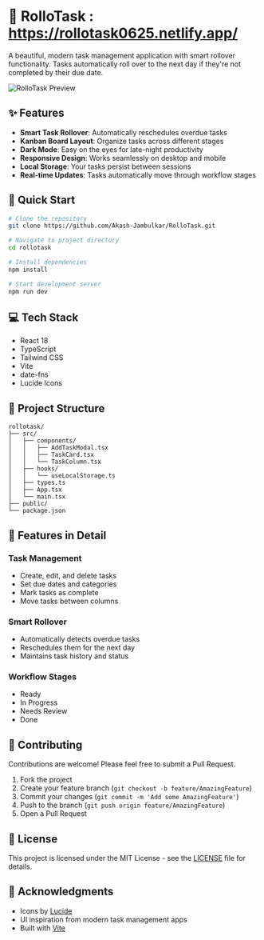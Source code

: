 # 🎯 RolloTask : https://rollotask0625.netlify.app/

A beautiful, modern task management application with smart rollover functionality. Tasks automatically roll over to the next day if they're not completed by their due date.

![RolloTask Preview](https://images.unsplash.com/photo-1484480974693-6ca0a78fb36b?auto=format&fit=crop&q=80&w=2072)

## ✨ Features

- **Smart Task Rollover**: Automatically reschedules overdue tasks
- **Kanban Board Layout**: Organize tasks across different stages
- **Dark Mode**: Easy on the eyes for late-night productivity
- **Responsive Design**: Works seamlessly on desktop and mobile
- **Local Storage**: Your tasks persist between sessions
- **Real-time Updates**: Tasks automatically move through workflow stages

## 🚀 Quick Start

```bash
# Clone the repository
git clone https://github.com/Akash-Jambulkar/RolloTask.git

# Navigate to project directory
cd rollotask

# Install dependencies
npm install

# Start development server
npm run dev
```

## 💻 Tech Stack

- React 18
- TypeScript
- Tailwind CSS
- Vite
- date-fns
- Lucide Icons

## 🔧 Project Structure

```
rollotask/
├── src/
│   ├── components/
│   │   ├── AddTaskModal.tsx
│   │   ├── TaskCard.tsx
│   │   └── TaskColumn.tsx
│   ├── hooks/
│   │   └── useLocalStorage.ts
│   ├── types.ts
│   ├── App.tsx
│   └── main.tsx
├── public/
└── package.json
```

## 📱 Features in Detail

### Task Management
- Create, edit, and delete tasks
- Set due dates and categories
- Mark tasks as complete
- Move tasks between columns

### Smart Rollover
- Automatically detects overdue tasks
- Reschedules them for the next day
- Maintains task history and status

### Workflow Stages
- Ready
- In Progress
- Needs Review
- Done

## 🤝 Contributing

Contributions are welcome! Please feel free to submit a Pull Request.

1. Fork the project
2. Create your feature branch (`git checkout -b feature/AmazingFeature`)
3. Commit your changes (`git commit -m 'Add some AmazingFeature'`)
4. Push to the branch (`git push origin feature/AmazingFeature`)
5. Open a Pull Request

## 📄 License

This project is licensed under the MIT License - see the [LICENSE](LICENSE) file for details.

## 🙏 Acknowledgments

- Icons by [Lucide](https://lucide.dev)
- UI inspiration from modern task management apps
- Built with [Vite](https://vitejs.dev)
